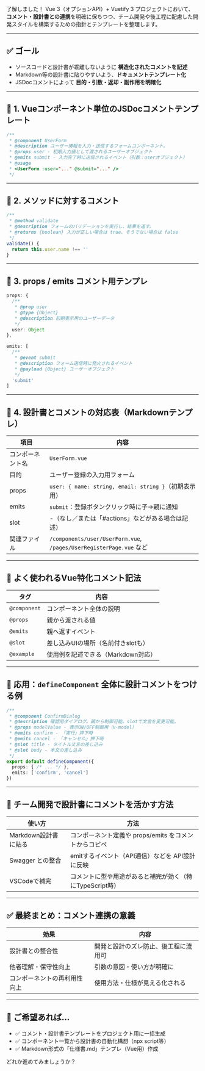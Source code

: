 了解しました！
Vue 3（オプションAPI）+ Vuetify 3 プロジェクトにおいて、**コメント・設計書との連携**を明確に保ちつつ、チーム開発や後工程に配慮した開発スタイルを構築するための指針とテンプレートを整理します。

---

## ✅ ゴール

* ソースコードと設計書が乖離しないように **構造化されたコメントを記述**
* Markdown等の設計書に貼りやすいよう、**ドキュメントテンプレート化**
* JSDocコメントによって **目的・引数・返却・副作用を明確化**

---

## 🧱 1. Vueコンポーネント単位のJSDocコメントテンプレート

```ts
/**
 * @component UserForm
 * @description ユーザー情報を入力・送信するフォームコンポーネント。
 * @props user - 初期入力値として渡されるユーザーオブジェクト
 * @emits submit - 入力完了時に送信されるイベント（引数：userオブジェクト）
 * @usage
 * <UserForm :user="..." @submit="..." />
 */
```

---

## 🧱 2. メソッドに対するコメント

```ts
/**
 * @method validate
 * @description フォームのバリデーションを実行し、結果を返す。
 * @returns {boolean} 入力が正しい場合は true、そうでない場合は false
 */
validate() {
  return this.user.name !== ''
}
```

---

## 🧱 3. props / emits コメント用テンプレ

```ts
props: {
  /**
   * @prop user
   * @type {Object}
   * @description 初期表示用のユーザーデータ
   */
  user: Object
},

emits: [
  /**
   * @event submit
   * @description フォーム送信時に発火されるイベント
   * @payload {Object} ユーザーオブジェクト
   */
  'submit'
]
```

---

## 🧱 4. 設計書とコメントの対応表（Markdownテンプレ）

| 項目       | 内容                                                                |
| -------- | ----------------------------------------------------------------- |
| コンポーネント名 | `UserForm.vue`                                                    |
| 目的       | ユーザー登録の入力用フォーム                                                    |
| props    | `user: { name: string, email: string }`（初期表示用）                    |
| emits    | `submit`：登録ボタンクリック時に子→親に通知                                        |
| slot     | -（なし／または「#actions」などがある場合は記述）                                     |
| 関連ファイル   | `/components/user/UserForm.vue`, `/pages/UserRegisterPage.vue` など |

---

## 🧩 よく使われるVue特化コメント記法

| タグ           | 内容                    |
| ------------ | --------------------- |
| `@component` | コンポーネント全体の説明          |
| `@props`     | 親から渡される値              |
| `@emits`     | 親へ返すイベント              |
| `@slot`      | 差し込みUIの場所（名前付きslotも）  |
| `@example`   | 使用例を記述できる（Markdown対応） |

---

## 🧪 応用：`defineComponent` 全体に設計コメントをつける例

```ts
/**
 * @component ConfirmDialog
 * @description 確認用ダイアログ。親から制御可能。slotで文言を変更可能。
 * @props modelValue - 表示ON/OFF制御用（v-model）
 * @emits confirm - 「実行」押下時
 * @emits cancel - 「キャンセル」押下時
 * @slot title - タイトル文言の差し込み
 * @slot body - 本文の差し込み
 */
export default defineComponent({
  props: { /* ... */ },
  emits: ['confirm', 'cancel']
})
```

---

## 🧾 チーム開発で設計書にコメントを活かす方法

| 使い方            | 方法                                |
| -------------- | --------------------------------- |
| Markdown設計書に貼る | コンポーネント定義や props/emits をコメントからコピペ |
| Swagger との整合   | emitするイベント（API通信）などを API設計に反映     |
| VSCodeで補完      | コメントに型や用途があると補完が効く（特にTypeScript時） |

---

## ✅ 最終まとめ：コメント連携の意義

| 効果             | 内容                 |
| -------------- | ------------------ |
| 設計書との整合性       | 開発と設計のズレ防止、後工程に流用可 |
| 他者理解・保守性向上     | 引数の意図・使い方が明確に      |
| コンポーネントの再利用性向上 | 使用方法・仕様が見える化される    |

---

## 🎁 ご希望あれば…

* ✅ コメント・設計書テンプレートをプロジェクト用に一括生成
* ✅ コンポーネント一覧から設計書の自動化構想（npx script等）
* ✅ Markdown形式の「仕様書.md」テンプレ（Vue用）作成

どれか進めてみましょうか？
